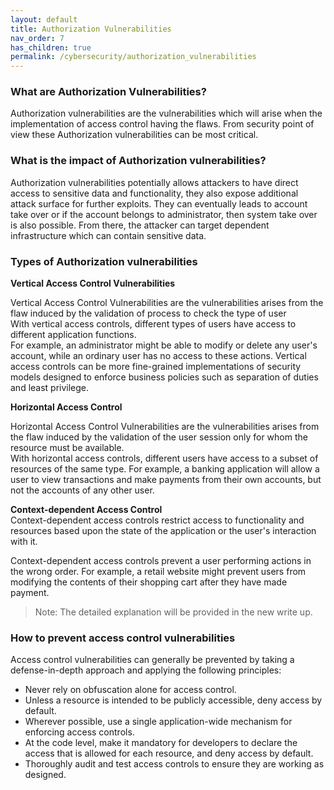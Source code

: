 ```yaml
---
layout: default
title: Authorization Vulnerabilities
nav_order: 7
has_children: true
permalink: /cybersecurity/authorization_vulnerabilities
---
```


### What are Authorization Vulnerabilities?

Authorization vulnerabilities are the vulnerabilities which will arise when the implementation of access control having the flaws. From security point of view these Authorization vulnerabilities can be most critical.

### What is the impact of Authorization vulnerabilities?

Authorization vulnerabilities potentially allows attackers to have direct access to sensitive data and functionality, they also expose additional attack surface for further exploits. They can eventually leads to account take over or if the account belongs to administrator, then system take over is also possible. From there, the attacker can target dependent infrastructure which can contain sensitive data.

### Types of Authorization vulnerabilities

**Vertical Access Control Vulnerabilities**

Vertical Access Control Vulnerabilities are the vulnerabilities arises from the flaw induced by the validation of process to check the type of user  
With vertical access controls, different types of users have access to different application functions.   
For example, an administrator might be able to modify or delete any user's account, while an ordinary user has no access to these actions. Vertical access controls can be more fine-grained implementations of security models designed to enforce business policies such as separation of duties and least privilege.

**Horizontal Access Control**

Horizontal Access Control Vulnerabilities are the vulnerabilities arises from the flaw induced by the validation of the user session only for whom the resource must be available.  
With horizontal access controls, different users have access to a subset of resources of the same type. For example, a banking application will allow a user to view transactions and make payments from their own accounts, but not the accounts of any other user.

  
**Context-dependent Access Control**  
Context-dependent access controls restrict access to functionality and resources based upon the state of the application or the user's interaction with it.

Context-dependent access controls prevent a user performing actions in the wrong order. For example, a retail website might prevent users from modifying the contents of their shopping cart after they have made payment.

>   
> Note: The detailed explanation will be provided in the new write up.

### How to prevent access control vulnerabilities

  
Access control vulnerabilities can generally be prevented by taking a defense-in-depth approach and applying the following principles:

*   Never rely on obfuscation alone for access control.
*   Unless a resource is intended to be publicly accessible, deny access by default.
*   Wherever possible, use a single application-wide mechanism for enforcing access controls.
*   At the code level, make it mandatory for developers to declare the access that is allowed for each resource, and deny access by default.
*   Thoroughly audit and test access controls to ensure they are working as designed.